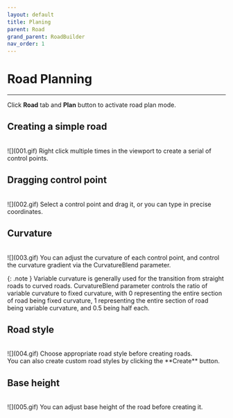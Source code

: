 ```yaml
---
layout: default
title: Planing
parent: Road
grand_parent: RoadBuilder
nav_order: 1
---
```


# Road Planning
---

Click **Road** tab and **Plan** button to activate road plan mode.

## Creating a simple road
<br>
![](001.gif)
Right click multiple times in the viewport to create a serial of control points.

## Dragging control point
<br>
![](002.gif)
Select a control point and drag it, or you can type in precise coordinates.

## Curvature
<br>
![](003.gif)
You can adjust the curvature of each control point, and control the curvature gradient via the CurvatureBlend parameter.

{: .note }
Variable curvature is generally used for the transition from straight roads to curved roads. CurvatureBlend parameter controls the ratio of variable curvature to fixed curvature, with 0 representing the entire section of road being fixed curvature, 1 representing the entire section of road being variable curvature, and 0.5 being half each.

## Road style
<br>
![](004.gif)
Choose appropriate road style before creating roads.
<br>
You can also create custom road styles by clicking the **Create** button.

## Base height
<br>
![](005.gif)
You can adjust base height of the road before creating it.